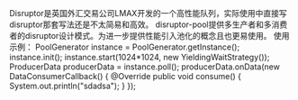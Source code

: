 Disruptor是英国外汇交易公司LMAX开发的一个高性能队列，实际使用中直接写disruptor那套写法还是不太简易和高效。
disruptor-pool提供多生产者和多消费者的disruptor设计模式。为进一步提供性能引入池化的概念且也更易使用。
使用示例：
 PoolGenerator instance = PoolGenerator.getInstance();
        instance.init();
        instance.start(1024*1024, new YieldingWaitStrategy());
        ProducerData producerData = instance.poll();
        producerData.onData(new DataConsumerCallback() {
            @Override
            public void consume() {
                System.out.println("sdadsa");
            }
        });
